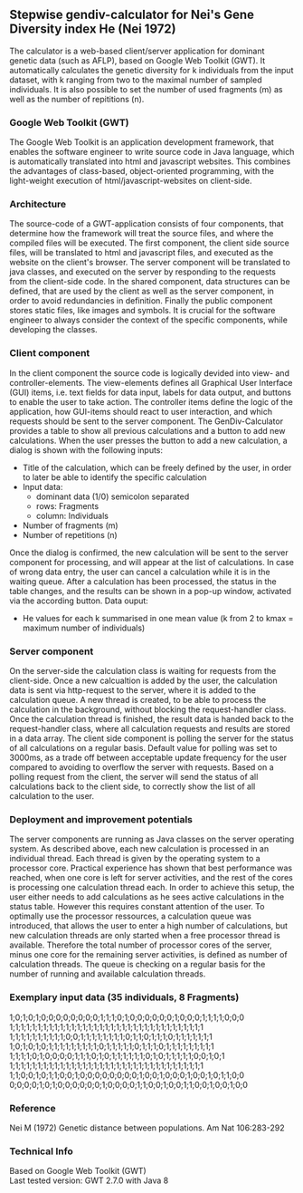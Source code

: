 ## Stepwise gendiv-calculator for Nei's Gene Diversity index He (Nei 1972) 

The calculator is a web-based client/server application for dominant genetic data (such as AFLP), based on Google Web Toolkit (GWT). It automatically calculates the genetic diversity for k individuals from the input dataset, with k ranging from two to the maximal number of sampled individuals. It is also possible to set the number of used fragments (m) as well as the number of repititions (n).
  
  
  
### Google Web Toolkit (GWT)
The Google Web Toolkit is an application development framework, that enables the software engineer to write source code in Java language, which is automatically translated into html and javascript websites. This combines the advantages of class-based, object-oriented programming, with the light-weight execution of html/javascript-websites on client-side.
  
###  Architecture
The source-code of a GWT-application consists of four components, that determine how the framework will treat the source files, and where the compiled files will be executed. The first component, the client side source files, will be translated to html and javascript files, and executed as the website on the client's browser. The server component will be translated to java classes, and executed on the server by responding to the requests from the client-side code. In the shared component, data structures can be defined, that are used by the client as well as the server component, in order to avoid redundancies in definition. Finally the public component stores static files, like images and symbols. It is crucial for the software engineer to always consider the context of the specific components, while developing the classes.

### Client component
In the client component the source code is logically devided into view- and controller-elements. The view-elements defines all Graphical User Interface (GUI) items, i.e. text fields for data input, labels for data output, and buttons to enable the user to take action. The controller items define the logic of the application, how GUI-items should react to user interaction, and which requests should be sent to the server component.
The GenDiv-Calculator provides a table to show all previous calculations and a button to add new calculations. When the user presses the button to add a new calculation, a dialog is shown with the following inputs:
* Title of the calculation, which can be freely defined by the user, in order to later be able to identify the specific calculation
* Input data:  
	* dominant data (1/0) semicolon separated  
  * rows: Fragments  
  * column: Individuals
* Number of fragments (m)
* Number of repetitions (n) 

Once the dialog is confirmed, the new calculation will be sent to the server component for processing, and will appear at the list of calculations. In case of wrong data entry, the user can cancel a calculation while it is in the waiting queue. After a calculation has been processed, the status in the table changes, and the results can be shown in a pop-up window, activated via the according button. 
Data ouput:
* He values for each k summarised in one mean value (k from 2 to kmax = maximum number of individuals)

### Server component
On the server-side the calculation class is waiting for requests from the client-side. Once a new calcualtion is added by the user, the calculation data is sent via http-request to the server, where it is added to the calculation queue. A new thread is created, to be able to process the calculation in the background, without blocking the request-handler class. Once the calculation thread is finished, the result data is handed back to the request-handler class, where all calculation requests and results are stored in a data array.
The client side component is polling the server for the status of all calculations on a regular basis. Default value for polling was set to 3000ms, as a trade off between acceptable update frequency for the user compared to avoiding to overflow the server with requests. Based on a polling request from the client, the server will send the status of all calculations back to the client side, to correctly show the list of all calculation to the user.

### Deployment and improvement potentials
The server components are running as Java classes on the server operating system. As described above, each new calculation is processed in an individual thread. Each thread is given by the operating system to a processor core. Practical experience has shown that best performance was reached, when one core is left for server activities, and the rest of the cores is processing one calculation thread each. In order to achieve this setup, the user either needs to add calculations as he sees active calculations in the status table. However this requires constant attention of the user. To optimally use the processor ressources, a calculation queue was introduced, that allows the user to enter a high number of calculations, but new calculation threads are only started when a free processor thread is available. Therefore the total number of processor cores of the server, minus one core for the remaining server activities, is defined as number of calculation threads. The queue is checking on a regular basis for the number of running and available calculation threads. 
  
### Exemplary input data (35 individuals, 8 Fragments)
1;0;1;0;1;0;0;0;0;0;0;0;0;1;1;1;0;1;0;0;0;0;0;0;1;0;0;0;1;1;1;1;0;0;0  
1;1;1;1;1;1;1;1;1;1;1;1;1;1;1;1;1;1;1;1;1;1;1;1;1;1;1;1;1;1;1;1;1;1;1  
1;1;1;1;1;1;1;1;1;1;0;0;1;1;1;1;1;1;1;1;0;1;1;0;1;1;1;0;1;1;1;1;1;1;1  
1;0;1;0;1;0;1;1;1;1;1;1;1;1;1;0;1;1;1;1;1;0;1;1;1;0;1;1;1;1;1;1;1;1;1  
1;1;1;1;0;1;0;0;0;0;1;1;1;0;1;0;1;1;1;1;1;1;0;1;0;1;1;1;1;1;0;0;1;0;1  
1;1;1;1;1;1;1;1;1;1;1;1;1;1;1;1;1;1;1;1;1;1;1;1;1;1;1;1;1;1;1;1;1;1;1  
1;1;0;0;1;0;1;1;0;0;1;0;0;0;0;0;0;0;0;1;0;0;1;0;0;0;1;0;0;1;0;1;1;0;0  
0;0;0;0;1;0;1;0;0;0;0;0;0;1;0;0;0;0;1;1;0;0;1;0;0;1;1;0;0;1;0;0;1;0;0 
	
### Reference
Nei M (1972) Genetic distance between populations. Am Nat 106:283-292  
  
### Technical Info  
Based on Google Web Toolkit (GWT)  
Last tested version: GWT 2.7.0 with Java 8  
  
  

